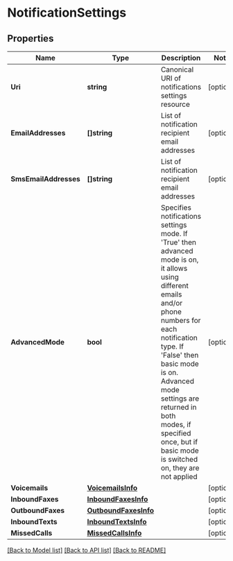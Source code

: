 # NotificationSettings

## Properties
Name | Type | Description | Notes
------------ | ------------- | ------------- | -------------
**Uri** | **string** | Canonical URI of notifications settings resource | [optional] 
**EmailAddresses** | **[]string** | List of notification recipient email addresses | [optional] 
**SmsEmailAddresses** | **[]string** | List of notification recipient email addresses | [optional] 
**AdvancedMode** | **bool** | Specifies notifications settings mode. If &#39;True&#39; then advanced mode is on, it allows using different emails and/or phone numbers for each notification type. If &#39;False&#39; then basic mode is on. Advanced mode settings are returned in both modes, if specified once, but if basic mode is switched on, they are not applied | [optional] 
**Voicemails** | [**VoicemailsInfo**](VoicemailsInfo.md) |  | [optional] 
**InboundFaxes** | [**InboundFaxesInfo**](InboundFaxesInfo.md) |  | [optional] 
**OutboundFaxes** | [**OutboundFaxesInfo**](OutboundFaxesInfo.md) |  | [optional] 
**InboundTexts** | [**InboundTextsInfo**](InboundTextsInfo.md) |  | [optional] 
**MissedCalls** | [**MissedCallsInfo**](MissedCallsInfo.md) |  | [optional] 

[[Back to Model list]](../README.md#documentation-for-models) [[Back to API list]](../README.md#documentation-for-api-endpoints) [[Back to README]](../README.md)


